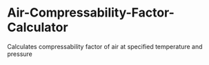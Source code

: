# Air-Compressability-Factor-Calculator
Calculates compressability factor of air at specified temperature and pressure
